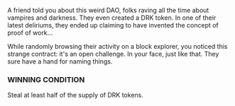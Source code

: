 A friend told you about this weird DAO, folks raving all the time about vampires and darkness. They even created a DRK token. In one of their latest deliriums, they ended up claiming to have invented the concept of proof of work...

While randomly browsing their activity on a block explorer, you noticed this strange contract: it's an open challenge. In your face, just like that. They sure have a hand for naming things.

### WINNING CONDITION

Steal at least half of the supply of DRK tokens.
